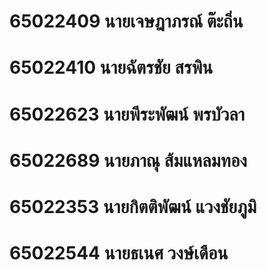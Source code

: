 # 65022409       นายเจษฎาภรณ์ ต๊ะถิ่น
# 65022410       นายฉัตรชัย สรพิน
# 65022623       นายพีระพัฒน์ พรบัวลา
# 65022689       นายภาณุ ส้มแหลมทอง
# 65022353       นายกิตติพัฒน์ แวงชัยภูมิ
# 65022544       นายธเนศ วงษ์เดือน
